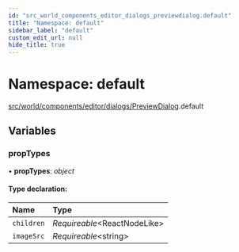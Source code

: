 ```yaml
---
id: "src_world_components_editor_dialogs_previewdialog.default"
title: "Namespace: default"
sidebar_label: "default"
custom_edit_url: null
hide_title: true
---
```


# Namespace: default

[src/world/components/editor/dialogs/PreviewDialog](src_world_components_editor_dialogs_previewdialog.md).default

## Variables

### propTypes

• **propTypes**: *object*

#### Type declaration:

Name | Type |
:------ | :------ |
`children` | *Requireable*<ReactNodeLike\> |
`imageSrc` | *Requireable*<string\> |
